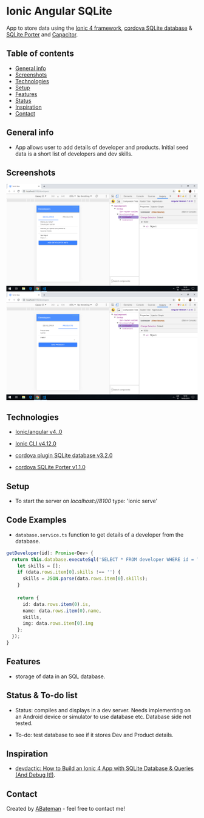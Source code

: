 # Ionic Angular SQLite

App to store data using the [Ionic 4 framework](https://ionicframework.com/docs), [cordova SQLite database](https://ionicframework.com/docs/native/sqlite) & [SQLite Porter](https://ionicframework.com/docs/native/sqlite-porter) and [Capacitor](https://capacitor.ionicframework.com/).

## Table of contents

* [General info](#general-info)
* [Screenshots](#screenshots)
* [Technologies](#technologies)
* [Setup](#setup)
* [Features](#features)
* [Status](#status)
* [Inspiration](#inspiration)
* [Contact](#contact)

## General info

* App allows user to add details of developer and products. Initial seed data is a short list of developers and dev skills.

## Screenshots

![example screen print](./img/developer-screen.png)
![example screen print](./img/products-screen.png)

## Technologies

* [Ionic/angular v4..0](https://ionicframework.com/)

* [Ionic CLI v4.12.0](https://ionicframework.com/docs/cli)

* [cordova plugin SQLite database v3.2.0](https://ionicframework.com/docs/native/sqlite)

* [cordova SQLite Porter v1.1.0](https://ionicframework.com/docs/native/sqlite-porter)

## Setup

* To start the server on _localhost://8100_ type: 'ionic serve'

## Code Examples

* `database.service.ts` function to get details of a developer from the database.

```typescript
getDeveloper(id): Promise<Dev> {
  return this.database.executeSql('SELECT * FROM developer WHERE id = ?', [id]).then(data => {
    let skills = [];
    if (data.rows.item[0].skills !== '') {
      skills = JSON.parse(data.rows.item[0].skills);
    }

    return {
      id: data.rows.item(0).is,
      name: data.rows.item(0).name,
      skills,
      img: data.rows.item[0].img
    };
  });
}
```

## Features

* storage of data in an SQL database.

## Status & To-do list

* Status: compiles and displays in a dev server. Needs implementing on an Android device or simulator to use database etc. Database side not tested.

* To-do: test database to see if it stores Dev and Product details.

## Inspiration

* [devdactic: How to Build an Ionic 4 App with SQLite Database & Queries (And Debug It!)](https://devdactic.com/ionic-4-sqlite-queries/).

## Contact

Created by [ABateman](https://www.andrewbateman.org) - feel free to contact me!